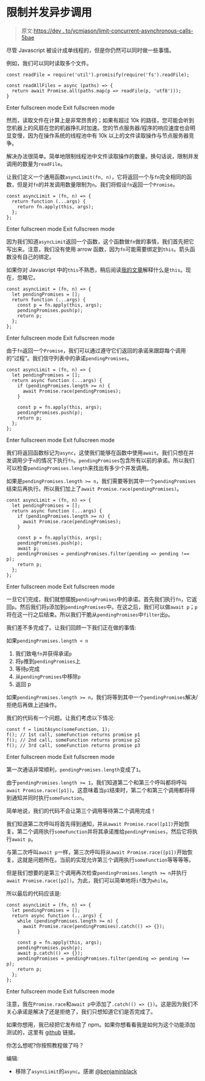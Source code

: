 # 限制并发异步调用

> 原文:[https://dev . to/ycmjason/limit-concurrent-asynchronous-calls-5bae](https://dev.to/ycmjason/limit-concurrent-asynchronous-calls-5bae)

尽管 Javascript 被设计成单线程的，但是你仍然可以同时做一些事情。

例如，我们可以同时读取多个文件。

```
const readFile = require('util').promisify(require('fs').readFile);

const readAllFiles = async (paths) => {
  return await Promise.all(paths.map(p => readFile(p, 'utf8')));
} 
```

Enter fullscreen mode Exit fullscreen mode

然而，读取文件在计算上是非常昂贵的；如果有超过 10k 的路径，您可能会听到您机器上的风扇在您的机器挣扎时加速。您的节点服务器/程序的响应速度也会明显变慢，因为在操作系统的线程池中有 10k 以上的文件读取操作与节点服务器竞争。

解决办法很简单。简单地限制线程池中文件读取操作的数量。换句话说，限制并发调用的数量为`readFile`。

让我们定义一个通用函数`asyncLimit(fn, n)`，它将返回一个与`fn`完全相同的函数，但是对`fn`的并发调用数量限制为`n`。我们将假设`fn`返回一个`Promise`。

```
const asyncLimit = (fn, n) => {
  return function (...args) {
    return fn.apply(this, args);
  };
}; 
```

Enter fullscreen mode Exit fullscreen mode

因为我们知道`asyncLimit`返回一个函数，这个函数做`fn`做的事情，我们首先把它写出来。注意，我们没有使用 arrow 函数，因为`fn`可能需要绑定到`this`。箭头函数没有自己的绑定。

如果你对 Javascript 中的`this`不熟悉，稍后阅读[我的文章](https://dev.to/ycmjason/let-me-explain-to-you-what-is-this-javascript-44ja)解释什么是`this`。现在，忽略它。

```
const asyncLimit = (fn, n) => {
  let pendingPromises = [];
  return function (...args) {
    const p = fn.apply(this, args);
    pendingPromises.push(p);
    return p;
  };
}; 
```

Enter fullscreen mode Exit fullscreen mode

由于`fn`返回一个`Promise`，我们可以通过遵守它们返回的承诺来跟踪每个调用的“过程”。我们信守列表中的承诺`pendingPromises`。

```
const asyncLimit = (fn, n) => {
  let pendingPromises = [];
  return async function (...args) {
    if (pendingPromises.length >= n) {
      await Promise.race(pendingPromises);
    }

    const p = fn.apply(this, args);
    pendingPromises.push(p);
    return p;
  };
}; 
```

Enter fullscreen mode Exit fullscreen mode

我们将返回函数标记为`async`，这使我们能够在函数中使用`await`。我们只想在并发调用少于`n`的情况下执行`fn`。`pendingPromises`包含所有以前的承诺。所以我们可以检查`pendingPromises.length`来找出有多少个并发调用。

如果是`pendingPromises.length >= n`，我们需要等到其中一个`pendingPromises`结束后再执行。所以我们加上了`await Promise.race(pendingPromises)`。

```
const asyncLimit = (fn, n) => {
  let pendingPromises = [];
  return async function (...args) {
    if (pendingPromises.length >= n) {
      await Promise.race(pendingPromises);
    }

    const p = fn.apply(this, args);
    pendingPromises.push(p);
    await p;
    pendingPromises = pendingPromises.filter(pending => pending !== p);
    return p;
  };
}; 
```

Enter fullscreen mode Exit fullscreen mode

一旦它们完成，我们就想摆脱`pendingPromises`中的承诺。首先我们执行`fn`，它返回`p`。然后我们将`p`添加到`pendingPromises`中。在这之后，我们可以做`await p`；`p`将在这一行之后结束。所以我们干脆从`pendingPromises`中`filter`出`p`。

我们差不多完成了。让我们回顾一下我们正在做的事情:

如果`pendingPromises.length < n`

1.  我们致电`fn`并获得承诺`p`
2.  将`p`推到`pendingPromises`上
3.  等待`p`完成
4.  从`pendingPromises`中移除`p`
5.  返回 p

如果`pendingPromises.length >= n`，我们将等到其中一个`pendingPromises`解决/拒绝后再做上述操作。

我们的代码有一个问题。让我们考虑以下情况:

```
const f = limitAsync(someFunction, 1);
f(); // 1st call, someFunction returns promise p1
f(); // 2nd call, someFunction returns promise p2
f(); // 3rd call, someFunction returns promise p3 
```

Enter fullscreen mode Exit fullscreen mode

第一次通话非常顺利，`pendingPromises.length`变成了`1`。

由于`pendingPromises.length >= 1`，我们知道第二个和第三个呼叫都将呼叫`await Promise.race([p1])`。这意味着当`p1`结束时，第二个和第三个调用都将得到通知并同时执行`someFunction`。

简单地说，我们的代码不会让第三个调用等待第二个调用完成！

我们知道第二次呼叫将首先得到通知，并从`await Promise.race([p1])`开始恢复。第二个调用执行`someFunction`并将其承诺推给`pendingPromises`，然后它将执行`await p`。

与第二次呼叫`await p`一样，第三次呼叫将从`await Promise.race([p1])`开始恢复。这就是问题所在。当前的实现允许第三个调用执行`someFunction`等等等等。

但是我们想要的是第三个调用再次检查`pendingPromises.length >= n`并执行`await Promise.race([p2])`。为此，我们可以简单地将`if`改为`while`。

所以最后的代码应该是:

```
const asyncLimit = (fn, n) => {
  let pendingPromises = [];
  return async function (...args) {
    while (pendingPromises.length >= n) {
      await Promise.race(pendingPromises).catch(() => {});
    }

    const p = fn.apply(this, args);
    pendingPromises.push(p);
    await p.catch(() => {});
    pendingPromises = pendingPromises.filter(pending => pending !== p);
    return p;
  };
}; 
```

Enter fullscreen mode Exit fullscreen mode

注意，我在`Promise.race`和`await p`中添加了`.catch(() => {})`。这是因为我们不关心承诺是解决了还是拒绝了，我们只想知道它们是否完成了。

如果你想用，我已经把它发布给了 npm。如果你想看看我是如何为这个功能添加测试的，这里有 [github](https://github.com/ycmjason/asyncLimit) 链接。

你怎么想呢?你按照教程做了吗？

编辑:

*   移除了`asyncLimit`的`async`。感谢 [@benjaminblack](https://dev.to/benjaminblack)